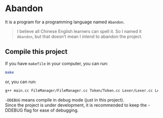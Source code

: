 # Abandon
It is a program for a programming language named `Abandon`.
> I believe all Chinese English learners can spell it. So I named it `Abandon`, but that doesn’t mean I intend to abandon the project.

## Compile this project
If you have `makefile` in your computer, you can run:
``` bash
make
```
or, you can run:
``` bash
g++ main.cc FileManager/FileManager.cc Token/Token.cc Lexer/Lexer.cc Lexer/signToken.cc SayError/SayError.cc -o abandon -std=c++11 -DDEBUG
```
`-DDEBUG` means compile in debug mode (just in this project).  
Since the project is under development, it is recommended to keep the -DDEBUG flag for ease of debugging.